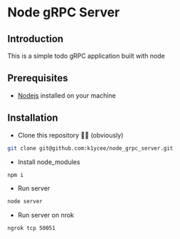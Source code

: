 # Node gRPC Server

## Introduction

This is a simple todo gRPC application built with node



## Prerequisites
* [Nodejs](https://nodejs.org/en) installed on your machine


## Installation

* Clone this repository 🤷‍♂️ (obviously)

```bash (SSH)
git clone git@github.com:k1ycee/node_grpc_server.git
```

* Install node_modules

```bash
npm i
```

* Run server

```bash
node server
```

* Run server on nrok

```bash
ngrok tcp 50051
```
